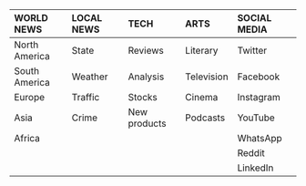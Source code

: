 
| WORLD NEWS         | LOCAL NEWS  | TECH         | ARTS      | SOCIAL MEDIA   |
|:------------------ |:----------- |:------------ |:--------- |:-------------  |
| North America      | State       | Reviews      | Literary  | Twitter        | 
| South America      | Weather     | Analysis     | Television| Facebook       |
| Europe             | Traffic     | Stocks       | Cinema    | Instagram      |
| Asia               | Crime       | New products | Podcasts  | YouTube        |
| Africa             |             |              |           | WhatsApp       |
|                    |             |              |           | Reddit         |
|                    |             |              |           | LinkedIn       |


